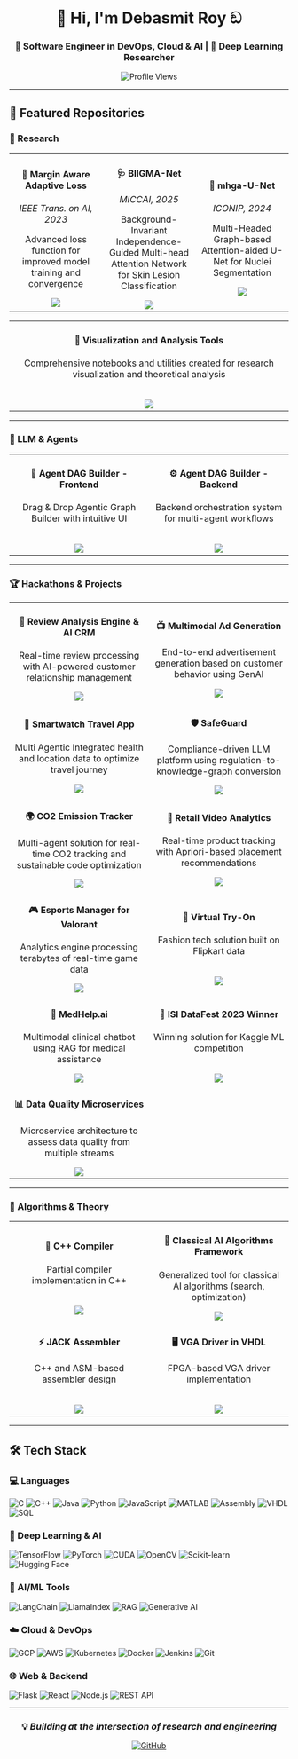 <div align="center">

# 👋 Hi, I'm Debasmit Roy ඞ

### 🚀 Software Engineer in DevOps, Cloud & AI | 🧠 Deep Learning Researcher

![Profile Views](https://komarev.com/ghpvc/?username=DEBASMITROY2002&color=blueviolet&style=flat-square)

</div>

---

## 📂 Featured Repositories

### 🔬 Research

<div align="center">
<table>
<tr>
<td width="33%">
<div align="center">
<h4>📄 Margin Aware Adaptive Loss</h4>
<p><i>IEEE Trans. on AI, 2023</i></p>
<p style="min-height: 60px;">Advanced loss function for improved model training and convergence</p>
<a href="https://github.com/DEBASMITROY2002/Margin-Aware-Adaptive-Weighted-Loss">
<img src="https://img.shields.io/badge/View%20Repo-000000?style=for-the-badge&logo=github&logoColor=white&animation=glow"/>
</a>
</div>
</td>
<td width="33%">
<div align="center">
<h4>🩺 BIIGMA-Net</h4>
<p><i>MICCAI, 2025</i></p>
<p style="min-height: 60px;">Background-Invariant Independence-Guided Multi-head Attention Network for Skin Lesion Classification</p>
<a href="https://github.com/DEBASMITROY2002/BIIGMA-Net">
<img src="https://img.shields.io/badge/View%20Repo-000000?style=for-the-badge&logo=github&logoColor=white"/>
</a>
</div>
</td>
<td width="33%">
<div align="center">
<h4>🧬 mhga-U-Net</h4>
<p><i>ICONIP, 2024</i></p>
<p style="min-height: 60px;">Multi-Headed Graph-based Attention-aided U-Net for Nuclei Segmentation</p>
<a href="https://github.com/DEBASMITROY2002/mhga-U-Net">
<img src="https://img.shields.io/badge/View%20Repo-000000?style=for-the-badge&logo=github&logoColor=white"/>
</a>
</div>
</td>
</tr>
</table>
</div>

<div align="center">
<table>
<tr>
<td width="100%">
<div align="center">
<h4>🔧 Visualization and Analysis Tools</h4>
<p style="min-height: 60px;">Comprehensive notebooks and utilities created for research visualization and theoretical analysis</p>
<a href="https://github.com/orgs/ai-vis-theory/repositories">
<img src="https://img.shields.io/badge/View%20Repos-000000?style=for-the-badge&logo=github&logoColor=white"/>
</a>
</div>
</td>
</tr>
</table>
</div>

---

### 🤖 LLM & Agents

<div align="center">
<table>
<tr>
<td width="50%">
<div align="center">
<h4>🎨 Agent DAG Builder - Frontend</h4>
<p style="min-height: 60px;">Drag & Drop Agentic Graph Builder with intuitive UI</p>
<a href="https://github.com/DEBASMITROY2002/agent-dag-frontend">
<img src="https://img.shields.io/badge/View%20Repo-000000?style=for-the-badge&logo=github&logoColor=white"/>
</a>
</div>
</td>
<td width="50%">
<div align="center">
<h4>⚙️ Agent DAG Builder - Backend</h4>
<p style="min-height: 60px;">Backend orchestration system for multi-agent workflows</p>
<a href="https://github.com/ddruk-landing-zone-0/agent-dag-builder">
<img src="https://img.shields.io/badge/View%20Repo-000000?style=for-the-badge&logo=github&logoColor=white"/>
</a>
</div>
</td>
</tr>
</table>
</div>

---

### 🏆 Hackathons & Projects

<div align="center">
<table>
<tr>
<td width="50%">
<div align="center">
<h4>💬 Review Analysis Engine & AI CRM</h4>
<p style="min-height: 60px;">Real-time review processing with AI-powered customer relationship management</p>
<a href="https://github.com/orgs/devrev-elasticSearch/repositories">
<img src="https://img.shields.io/badge/View%20Repos-000000?style=for-the-badge&logo=github&logoColor=white"/>
</a>
</div>
</td>
<td width="50%">
<div align="center">
<h4>📺 Multimodal Ad Generation</h4>
<p style="min-height: 60px;">End-to-end advertisement generation based on customer behavior using GenAI</p>
<a href="https://github.com/orgs/elastic-openserve/repositories">
<img src="https://img.shields.io/badge/View%20Repos-000000?style=for-the-badge&logo=github&logoColor=white"/>
</a>
</div>
</td>
</tr>
<tr>
<td width="50%">
<div align="center">
<h4>📱 Smartwatch Travel App</h4>
<p style="min-height: 60px;">Multi Agentic Integrated health and location data to optimize travel journey</p>
<a href="https://github.com/orgs/fsqhack/repositories">
<img src="https://img.shields.io/badge/View%20Repos-000000?style=for-the-badge&logo=github&logoColor=white"/>
</a>
</div>
</td>
<td width="50%">
<div align="center">
<h4>🛡️ SafeGuard</h4>
<p style="min-height: 60px;">Compliance-driven LLM platform using regulation-to-knowledge-graph conversion</p>
<a href="https://github.com/orgs/knacktohack314/repositories">
<img src="https://img.shields.io/badge/View%20Repos-000000?style=for-the-badge&logo=github&logoColor=white"/>
</a>
</div>
</td>
</tr>
<tr>
<td width="50%">
<div align="center">
<h4>🌍 CO2 Emission Tracker</h4>
<p style="min-height: 60px;">Multi-agent solution for real-time CO2 tracking and sustainable code optimization</p>
<a href="https://github.com/orgs/med-tech-solution/repositories">
<img src="https://img.shields.io/badge/View%20Repos-000000?style=for-the-badge&logo=github&logoColor=white"/>
</a>
</div>
</td>
<td width="50%">
<div align="center">
<h4>🛒 Retail Video Analytics</h4>
<p style="min-height: 60px;">Real-time product tracking with Apriori-based placement recommendations</p>
<a href="https://github.com/orgs/nxhackathon/repositories">
<img src="https://img.shields.io/badge/View%20Repos-000000?style=for-the-badge&logo=github&logoColor=white"/>
</a>
</div>
</td>
</tr>
<tr>
<td width="50%">
<div align="center">
<h4>🎮 Esports Manager for Valorant</h4>
<p style="min-height: 60px;">Analytics engine processing terabytes of real-time game data</p>
<a href="https://github.com/orgs/VCT-Hacks/repositories">
<img src="https://img.shields.io/badge/View%20Repos-000000?style=for-the-badge&logo=github&logoColor=white"/>
</a>
</div>
</td>
<td width="50%">
<div align="center">
<h4>👔 Virtual Try-On</h4>
<p style="min-height: 60px;">Fashion tech solution built on Flipkart data</p>
<a href="https://github.com/FashionGridSolution/solution">
<img src="https://img.shields.io/badge/View%20Repo-000000?style=for-the-badge&logo=github&logoColor=white"/>
</a>
</div>
</td>
</tr>
<tr>
<td width="50%">
<div align="center">
<h4>🏥 MedHelp.ai</h4>
<p style="min-height: 60px;">Multimodal clinical chatbot using RAG for medical assistance</p>
<a href="https://github.com/DEBASMITROY2002/MedHelp.ai_bpit">
<img src="https://img.shields.io/badge/View%20Repo-000000?style=for-the-badge&logo=github&logoColor=white"/>
</a>
</div>
</td>
<td width="50%">
<div align="center">
<h4>🏅 ISI DataFest 2023 Winner</h4>
<p style="min-height: 60px;">Winning solution for Kaggle ML competition</p>
<a href="https://github.com/DEBASMITROY2002/ISI-DataFest-Integration-2023-ML-Hackathon">
<img src="https://img.shields.io/badge/View%20Repo-000000?style=for-the-badge&logo=github&logoColor=white"/>
</a>
</div>
</td>
</tr>
<tr>
<td width="50%">
<div align="center">
<h4>📊 Data Quality Microservices</h4>
<p style="min-height: 60px;">Microservice architecture to assess data quality from multiple streams</p>
<a href="https://github.com/ddruk-landing-zone-0/data-quality">
<img src="https://img.shields.io/badge/View%20Repo-000000?style=for-the-badge&logo=github&logoColor=white"/>
</a>
</div>
</td>
<td width="50%">
</td>
</tr>
</table>
</div>

---

### 🧮 Algorithms & Theory

<div align="center">
<table>
<tr>
<td width="50%">
<div align="center">
<h4>🔧 C++ Compiler</h4>
<p style="min-height: 60px;">Partial compiler implementation in C++</p>
<a href="https://github.com/DEBASMITROY2002/partial_compiler/">
<img src="https://img.shields.io/badge/View%20Repo-000000?style=for-the-badge&logo=github&logoColor=white"/>
</a>
</div>
</td>
<td width="50%">
<div align="center">
<h4>🧠 Classical AI Algorithms Framework</h4>
<p style="min-height: 60px;">Generalized tool for classical AI algorithms (search, optimization)</p>
<a href="https://github.com/DEBASMITROY2002/Problem_Theory">
<img src="https://img.shields.io/badge/View%20Repo-000000?style=for-the-badge&logo=github&logoColor=white"/>
</a>
</div>
</td>
</tr>
<tr>
<td width="50%">
<div align="center">
<h4>⚡ JACK Assembler</h4>
<p style="min-height: 60px;">C++ and ASM-based assembler design</p>
<a href="https://github.com/DEBASMITROY2002/Assmbler_Design_JACK">
<img src="https://img.shields.io/badge/View%20Repo-000000?style=for-the-badge&logo=github&logoColor=white"/>
</a>
</div>
</td>
<td width="50%">
<div align="center">
<h4>🖥️ VGA Driver in VHDL</h4>
<p style="min-height: 60px;">FPGA-based VGA driver implementation</p>
<a href="https://github.com/DEBASMITROY2002/VGA_Driver_VHDL">
<img src="https://img.shields.io/badge/View%20Repo-000000?style=for-the-badge&logo=github&logoColor=white"/>
</a>
</div>
</td>
</tr>
</table>
</div>

---

## 🛠️ Tech Stack

### 💻 Languages
![C](https://img.shields.io/badge/C-00599C?style=for-the-badge&logo=c&logoColor=white)
![C++](https://img.shields.io/badge/C++-00599C?style=for-the-badge&logo=cplusplus&logoColor=white)
![Java](https://img.shields.io/badge/Java-ED8B00?style=for-the-badge&logo=openjdk&logoColor=white)
![Python](https://img.shields.io/badge/Python-3776AB?style=for-the-badge&logo=python&logoColor=white)
![JavaScript](https://img.shields.io/badge/JavaScript-F7DF1E?style=for-the-badge&logo=javascript&logoColor=black)
![MATLAB](https://img.shields.io/badge/MATLAB-0076A8?style=for-the-badge&logo=mathworks&logoColor=white)
![Assembly](https://img.shields.io/badge/Assembly-654FF0?style=for-the-badge&logo=assemblyscript&logoColor=white)
![VHDL](https://img.shields.io/badge/VHDL-543978?style=for-the-badge)
![SQL](https://img.shields.io/badge/SQL-4479A1?style=for-the-badge&logo=mysql&logoColor=white)

### 🤖 Deep Learning & AI
![TensorFlow](https://img.shields.io/badge/TensorFlow-FF6F00?style=for-the-badge&logo=tensorflow&logoColor=white)
![PyTorch](https://img.shields.io/badge/PyTorch-EE4C2C?style=for-the-badge&logo=pytorch&logoColor=white)
![CUDA](https://img.shields.io/badge/CUDA-76B900?style=for-the-badge&logo=nvidia&logoColor=white)
![OpenCV](https://img.shields.io/badge/OpenCV-5C3EE8?style=for-the-badge&logo=opencv&logoColor=white)
![Scikit-learn](https://img.shields.io/badge/Scikit--learn-F7931E?style=for-the-badge&logo=scikit-learn&logoColor=white)
![Hugging Face](https://img.shields.io/badge/Hugging%20Face-FFD21E?style=for-the-badge&logo=huggingface&logoColor=black)

### 🔗 AI/ML Tools
![LangChain](https://img.shields.io/badge/LangChain-121212?style=for-the-badge&logo=chainlink&logoColor=white)
![LlamaIndex](https://img.shields.io/badge/LlamaIndex-8B5CF6?style=for-the-badge)
![RAG](https://img.shields.io/badge/RAG%20Systems-FF4785?style=for-the-badge)
![Generative AI](https://img.shields.io/badge/Generative%20AI-00D9FF?style=for-the-badge)

### ☁️ Cloud & DevOps
![GCP](https://img.shields.io/badge/Google%20Cloud-4285F4?style=for-the-badge&logo=google-cloud&logoColor=white)
![AWS](https://img.shields.io/badge/AWS-FF9900?style=for-the-badge&logo=amazon-aws&logoColor=white)
![Kubernetes](https://img.shields.io/badge/Kubernetes-326CE5?style=for-the-badge&logo=kubernetes&logoColor=white)
![Docker](https://img.shields.io/badge/Docker-2496ED?style=for-the-badge&logo=docker&logoColor=white)
![Jenkins](https://img.shields.io/badge/Jenkins-D24939?style=for-the-badge&logo=jenkins&logoColor=white)
![Git](https://img.shields.io/badge/Git-F05032?style=for-the-badge&logo=git&logoColor=white)

### 🌐 Web & Backend
![Flask](https://img.shields.io/badge/Flask-000000?style=for-the-badge&logo=flask&logoColor=white)
![React](https://img.shields.io/badge/React-61DAFB?style=for-the-badge&logo=react&logoColor=black)
![Node.js](https://img.shields.io/badge/Node.js-339933?style=for-the-badge&logo=node.js&logoColor=white)
![REST API](https://img.shields.io/badge/REST%20API-009688?style=for-the-badge)

---

<div align="center">

### 💡 *Building at the intersection of research and engineering*

[![GitHub](https://img.shields.io/badge/GitHub-100000?style=for-the-badge&logo=github&logoColor=white)](https://github.com/DEBASMITROY2002)

</div>
